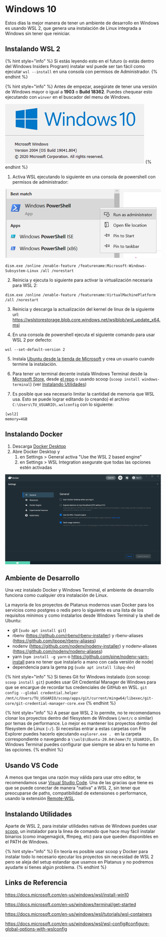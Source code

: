# Windows 10

Estos días la mejor manera de tener un ambiente de desarrollo en Windows es usando WSL 2, que genera una instalación de Linux integrada a Windows sin tener que reiniciar.

## Instalando WSL 2

{% hint style="info" %}
Si estás leyendo esto en el futuro (o estás dentro del Windows Insiders Program) instalar wsl puede ser tan fácil como ejecutar `wsl --install` en una consola con permisos de Administrador.
{% endhint %}

{% hint style="info" %}
Antes de empezar, asegúrate de tener una versión de Windows mayor o igual a **1903** o **Build 18362**. Puedes chequear esto ejecutando con `winver` en el buscador del menu de Windows.

<img src="./assets/winver.png" />
{% endhint %}


1. Activa WSL ejecutando lo siguiente en una consola de powershell con permisos de administrador:

<img src="./assets/powershell.png" />

```
dism.exe /online /enable-feature /featurename:Microsoft-Windows-Subsystem-Linux /all /norestart
```

2. Reinicia y ejecuta lo siguiente para activar la virtualización necesaria para WSL 2:

```
dism.exe /online /enable-feature /featurename:VirtualMachinePlatform /all /norestart
```

3. Reinicia y descarga la actualización del kernel de linux de la siguiente url:
https://wslstorestorage.blob.core.windows.net/wslblob/wsl_update_x64.msi

4. En una consola de powershell ejecuta el siguiente comando para usar WSL 2 por defecto:

```
wsl --set-default-version 2
```

5. Instala [Ubuntu desde la tienda de Microsoft](https://www.microsoft.com/store/apps/9n6svws3rx71) y crea un usuario cuando termine la instalación.

6. Para tener un terminal decente instala Windows Terminal desde la [Microsoft Store](https://aka.ms/terminal), desde [el repo](https://github.com/microsoft/terminal/releases) o usando scoop (`scoop install windows-terminal`) (ver [Instalando Utilidades](#instalando-utilidades))

7.  Es posible que sea necesario limitar la cantidad de memoria que WSL usa. Esto se puede lograr editando (o creando) el archivo `C:\Users\TU_USUARIO\.wslconfig` con lo siguiente:

```
[wsl2]
memory=4GB
```

## Instalando Docker

1. Descarga [Docker Desktop](https://docs.docker.com/docker-for-windows/wsl/#download)
2. Abre Docker Desktop y
	1. en Settings > General activa "Use the WSL 2 based engine"
	2. en Settings > WSL Integration asegurate que todas las opciones estén activadas

<img src="./assets/docker.png" />


## Ambiente de Desarrollo

Una vez instalado Docker y Windows Terminal, el ambiente de desarrollo funciona como cualquier otra instalación de Linux.

La mayoría de los proyectos de Platanus modernos usan Docker para los servicios como postgres o redis pero lo siguiente es una lista de los requisitos mínimos y como instalarlos desde Windows Terminal y la shell de Ubuntu:

- git (`sudo apt install git`)
- rbenv (https://github.com/rbenv/rbenv-installer) y rbenv-aliases (https://github.com/tpope/rbenv-aliases)
- nodenv (https://github.com/nodenv/nodenv-installer) y nodenv-aliases (https://github.com/nodenv/nodenv-aliases)
- yarn (`npm install -g yarn` o https://github.com/pine/nodenv-yarn-install para no tener que instalarlo a mano con cada versión de node)
- dependencia para la gema pg (`sudo apt install libpq-dev`)

{% hint style="info" %}
Si tienes Git for Windows instalado (con scoop: `scoop install git`) puedes usar Git Credential Manager de Windows para que se encargue de recordar tus credenciales de GitHub en WSL.
`git config --global credential.helper /mnt/c/Users/TU_USUARIO/scoop/apps/git/current/mingw64/libexec/git-core/git-credential-manager-core.exe`
{% endhint %}

{% hint style="info" %}
A pesar que WSL 2 lo permite, no te recomendamos clonar los proyectos dentro del filesystem de Windows (`/mnt/c` o similar) por temas de performance. Lo mejor es mantener los proyectos dentro del filesystem de Linux (`~/`). Si necesitas entrar a estas carpetas con File Explorer puedes hacerlo ejecutando `explorer.exe . ` en la carpeta correspondiente o navegando a `\\wsl$\Ubuntu-20.04\home\TU_USUARIO\`. En Windows Terminal puedes configurar que siempre se abra en tu home en las opciones.
{% endhint %}

## Usando VS Code

A menos que tengas una razón muy válida para usar otro editor, te recomendamos usar [Visual Studio Code](https://code.visualstudio.com/). Una de las gracias que tiene es que se puede conectar de manera "nativa" a WSL 2, sin tener que preocuparse de paths, compatibilidad de extensiones o performance, usando la extensión [Remote-WSL](https://marketplace.visualstudio.com/items?itemName=ms-vscode-remote.remote-wsl).

## Instalando Utilidades

Aparte de WSL 2, para instalar utilidades nativas de Windows puedes usar [scoop](https://scoop.sh/), un instalador para la linea de comando que hace muy fácil instalar binarios (como imagemagick, ffmpeg, etc) para que queden disponibles en el PATH de Windows.

{% hint style="info" %}
En teoría es posible usar scoop y Docker para instalar todo lo necesario ejecutar los proyectos sin necesidad de WSL 2 pero se aleja del setup estandar que usamos en Platanus y no podremos ayudarte si tienes algún problema.
{% endhint %}

## Links de Referencia

https://docs.microsoft.com/en-us/windows/wsl/install-win10

https://docs.microsoft.com/en-us/windows/terminal/get-started

https://docs.microsoft.com/en-us/windows/wsl/tutorials/wsl-containers

https://docs.microsoft.com/en-us/windows/wsl/wsl-config#configure-global-options-with-wslconfig
